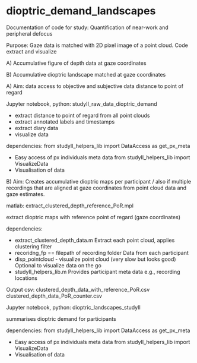 # dioptric_demand_landscapes

Documentation of code for study: Quantification of near-work and peripheral defocus 

Purpose: Gaze data is matched with 2D pixel image of a point cloud. Code extract and visualize

A)	Accumulative figure of depth data at gaze coordinates

B)	Accumulative dioptric landscape matched at gaze coordinates


A) Aim: data access to objective and subjective data distance to point of regard

Jupyter notebook, python: studyII_raw_data_dioptric_demand 
-	extract distance to point of regard from all point clouds
-	extract annotated labels and timestamps 
-	extract diary data 
-	visualize data 

dependencies:
from studyII_helpers_lib import DataAccess as get_px_meta
-	Easy access of px individuals meta data 
from studyII_helpers_lib import VisualizeData
-	Visualisation of data 

B)  Aim: Creates accumulative dioptric maps per participant / also if multiple recordings that are aligned at gaze coordinates from point cloud data and gaze estimates.  

matlab: extract_clustered_depth_reference_PoR.mpl 

extract dioptric maps with reference point of regard (gaze coordinates)

dependencies:
- extract_clustered_depth_data.m
Extract each point cloud, applies clustering filter
- recoridng_fp == filepath of recording folder 
Data from each participant 
- disp_pointcloud - visualize point cloud (very slow but looks good) 
Optional to visualize data on the go 
- studyII_helpers_lib.m
Provides participant meta data e.g., recording locations

Output csv: 
clustered_depth_data_with_reference_PoR.csv
clustered_depth_data_PoR_counter.csv

Jupyter notebook, python: dioptric_landscapes_studyII 

summarises dioptric demand for participants

dependencies:
from studyII_helpers_lib import DataAccess as get_px_meta
-	Easy access of px individuals meta data 
from studyII_helpers_lib import VisualizeData
-	Visualisation of data 

